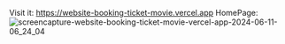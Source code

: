 Visit it: https://website-booking-ticket-movie.vercel.app
HomePage:
![screencapture-website-booking-ticket-movie-vercel-app-2024-06-11-06_24_04](https://github.com/toniiplaycode/Website-Booking-Ticket-Movie/assets/109264891/3656d513-e2e9-4835-868a-e00677a3136d)
